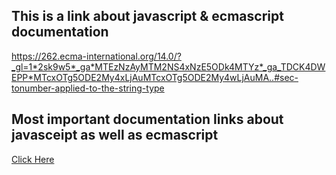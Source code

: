 ## This is a link about javascript &  ecmascript documentation

https://262.ecma-international.org/14.0/?_gl=1*2sk9w5*_ga*MTEzNzAyMTM2NS4xNzE5ODk4MTYz*_ga_TDCK4DWEPP*MTcxOTg5ODE2My4xLjAuMTcxOTg5ODE2My4wLjAuMA..#sec-tonumber-applied-to-the-string-type

## Most important documentation links about javasceipt as well as ecmascript
[Click Here](https://262.ecma-international.org/5.1/#sec11.4.3)

